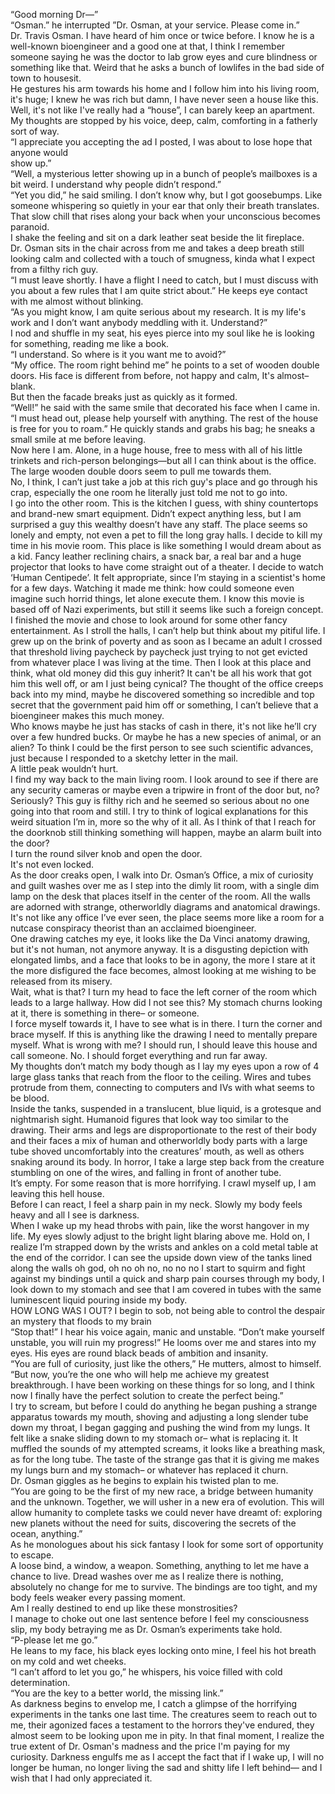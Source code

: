 “Good morning Dr—”   
“Osman.” he interrupted ”Dr. Osman, at your service. Please come in.”   
Dr. Travis Osman. I have heard of him once or twice before. I know he is a well-known bioengineer and a good one at that, I think I remember someone saying he was the doctor to lab grow eyes and cure blindness or something like that. Weird that he asks a bunch of lowlifes in the bad side of town to housesit.   
He gestures his arm towards his home and I follow him into his living room, it's huge; I knew he was rich but damn, I have never seen a house like this. Well, it's not like I've really had a “house”, I can barely keep an apartment.   
My thoughts are stopped by his voice, deep, calm, comforting in a fatherly sort of way.   
“I appreciate you accepting the ad I posted, I was about to lose hope that anyone would   
show up.”   
“Well, a mysterious letter showing up in a bunch of people’s mailboxes is a bit weird. I understand why people didn’t respond.”   
“Yet you did,” he said smiling. I don’t know why, but I got goosebumps. Like someone whispering so quietly in your ear that only their breath translates. That slow chill that rises along your back when your unconscious becomes paranoid.   
I shake the feeling and sit on a dark leather seat beside the lit fireplace.  
Dr. Osman sits in the chair across from me and takes a deep breath still looking calm and collected with a touch of smugness, kinda what I expect from a filthy rich guy.  
“I must leave shortly. I have a flight I need to catch, but I must discuss with you about a few rules that I am quite strict about.” He keeps eye contact with me almost without blinking.   
“As you might know, I am quite serious about my research. It is my life's work and I don’t want anybody meddling with it. Understand?”  
I nod and shuffle in my seat, his eyes pierce into my soul like he is looking for something, reading me like a book.   
“I understand. So where is it you want me to avoid?”  
“My office. The room right behind me” he points to a set of wooden double doors. His face is different from before, not happy and calm, It's almost– blank.   
But then the facade breaks just as quickly as it formed.   
“Well!” he said with the same smile that decorated his face when I came in. “I must head out, please help yourself with anything. The rest of the house is free for you to roam.” He quickly stands and grabs his bag; he sneaks a small smile at me before leaving.  
Now here I am. Alone, in a huge house, free to mess with all of his little trinkets and rich-person belongings—but all I can think about is the office. The large wooden double doors seem to pull me towards them.  
No, I think, I can’t just take a job at this rich guy's place and go through his crap, especially the one room he literally just told me not to go into.   
I go into the other room. This is the kitchen I guess, with shiny countertops and brand-new smart equipment. Didn’t expect anything less, but I am surprised a guy this wealthy doesn’t have any staff. The place seems so lonely and empty, not even a pet to fill the long gray halls. I decide to kill my time in his movie room. This place is like something I would dream about as a kid. Fancy leather reclining chairs, a snack bar, a real bar and a huge projector that looks to have come straight out of a theater. I decide to watch ‘Human Centipede’. It felt appropriate, since I’m staying in a scientist's home for a few days. Watching it made me think: how could someone even imagine such horrid things, let alone execute them. I know this movie is based off of Nazi experiments, but still it seems like such a foreign concept.   
I finished the movie and chose to look around for some other fancy entertainment. As I   stroll the halls, I can’t help but think about my pitiful life. I grew up on the brink of poverty and as soon as I became an adult I crossed that threshold living paycheck by paycheck just trying to not get evicted from whatever place I was living at the time. Then I look at this place and think, what old money did this guy inherit? It can't be all his work that got him this well off, or am I just being cynical? The thought of the office creeps back into my mind, maybe he discovered something so incredible and top secret that the government paid him off or something, I can’t believe that a bioengineer makes this much money.  
Who knows maybe he just has stacks of cash in there, it's not like he’ll cry over a few hundred bucks. Or maybe he has a new species of animal, or an alien? To think I could be the first person to see such scientific advances,  just because I responded to a sketchy letter in the mail.  
A little peak wouldn’t hurt.   
I find my way back to the main living room. I look around to see if there are any security cameras or maybe even a tripwire in front of the door but, no? Seriously? This guy is filthy rich and he seemed so serious about no one going into that room and still. I try to think of logical explanations for this weird situation I’m in, more so the why of it all. As I think of that I reach for the doorknob still thinking something will happen, maybe an alarm built into the door?   
I turn the round silver knob and open the door.  
It's not even locked.  
As the door creaks open, I walk into Dr. Osman’s Office, a mix of curiosity and guilt washes over me as I step into the dimly lit room, with a single dim lamp on the desk that places itself in the center of the room. All the walls are adorned with strange, otherworldly diagrams and anatomical drawings. It's not like any office I’ve ever seen, the place seems more like a room for a nutcase conspiracy theorist than an acclaimed bioengineer.  
One drawing catches my eye, it looks like the Da Vinci anatomy drawing, but it's not human, not anymore anyway. It is a disgusting depiction with elongated limbs, and a face that looks to be in agony, the more I stare at it the more disfigured the face becomes, almost looking at me wishing to be released from its misery.   
Wait, what is that? I turn my head to face the left corner of the room which leads to a large hallway. How did I not see this? My stomach churns looking at it, there is something in there– or someone.   
I force myself towards it, I have to see what is in there. I turn the corner and brace myself. If this is anything like the drawing I need to mentally prepare myself. What is wrong with me? I should run, I should leave this house and call someone. No. I should forget everything and run far away.   
My thoughts don’t match my body though as I lay my eyes upon a row of 4 large glass tanks that reach from the floor to the ceiling. Wires and tubes protrude from them, connecting to computers and IVs with what seems to be blood.   
Inside the tanks, suspended in a translucent, blue liquid, is a grotesque and nightmarish sight. Humanoid figures that look way too similar to the drawing. Their arms and legs are disproportionate to the rest of their body and their faces a mix of human and otherworldly body parts with a large tube shoved uncomfortably into the creatures’ mouth, as well as others snaking around its body. In horror, I take a large step back from the creature stumbling on one of the wires, and falling in front of another tube.   
It’s empty. For some reason that is more horrifying. I crawl myself up, I am leaving this hell house.   
Before I can react, I feel a sharp pain in my neck. Slowly my body feels heavy and all I see is darkness.  
When I wake up my head throbs with pain, like the worst hangover in my life. My eyes slowly adjust to the bright light blaring above me. Hold on, I realize I’m strapped down by the wrists and ankles on a cold metal table at the end of the corridor. I can see the upside down view of the tanks lined along the walls oh god, oh no oh no, no no no I start to squirm and fight against my bindings until a quick and sharp pain courses through my body, I look down to my stomach and see that I am covered in tubes with the same luminescent liquid pouring inside my body.   
HOW LONG WAS I OUT? I begin to sob, not being able to control the despair an mystery that floods to my brain   
“Stop that!” I hear his voice again, manic and unstable. “Don’t make yourself unstable, you will ruin my progress!” He looms over me and stares into my eyes. His eyes are round black beads of ambition and insanity.  
“You are full of curiosity, just like the others,” He mutters, almost to himself. “But now,  you’re the one who will help me achieve my greatest breakthrough. I have been working on these things for so long, and I think now I finally have the perfect solution to create the perfect being.”  
I try to scream, but before I could do anything he began pushing a strange apparatus towards my mouth, shoving and adjusting a long slender tube down my throat, I began gagging and pushing the wind from my lungs. It felt like a snake sliding down to my stomach or– what is replacing it. It muffled the sounds of my attempted screams, it looks like a breathing mask, as for the long tube. The taste of the strange gas that it is giving me makes my lungs burn and my stomach– or whatever has replaced it churn.   
Dr. Osman giggles as he begins to explain his twisted plan to me.   
“You are going to be the first of my new race, a bridge between humanity and the unknown. Together, we will usher in a new era of evolution. This will allow humanity to complete tasks we could never have dreamt of: exploring new planets without the need for suits, discovering the secrets of the ocean, anything.”   
As he monologues about his sick fantasy I look for some sort of opportunity to escape.   
A loose bind, a window, a weapon. Something, anything to let me have a chance to live. Dread washes over me as I realize there is nothing, absolutely no change for me to survive. The bindings are too tight, and my body feels weaker every passing moment.  
Am I really destined to end up like these monstrosities?   
I manage to choke out one last sentence before I feel my consciousness slip, my body betraying me as Dr. Osman’s experiments take hold.  
 “P-please let me go.”   
He leans to my face, his black eyes locking onto mine, I feel his hot breath on my cold and wet cheeks.   
“I can’t afford to let you go,” he whispers, his voice filled with cold determination.   
“You are the key to a better world, the missing link.”   
As darkness begins to envelop  me, I catch a glimpse of the horrifying experiments in the tanks one last time. The creatures seem to reach out to me, their agonized faces a testament to the horrors they've endured, they almost seem to be looking upon me in pity. In that final moment, I realize the true extent of Dr. Osman's madness and the price I'm paying for my curiosity. Darkness engulfs me as I accept the fact that if I wake up, I will no longer be human, no longer living the sad and shitty life I left behind— and I wish that I had only appreciated it.